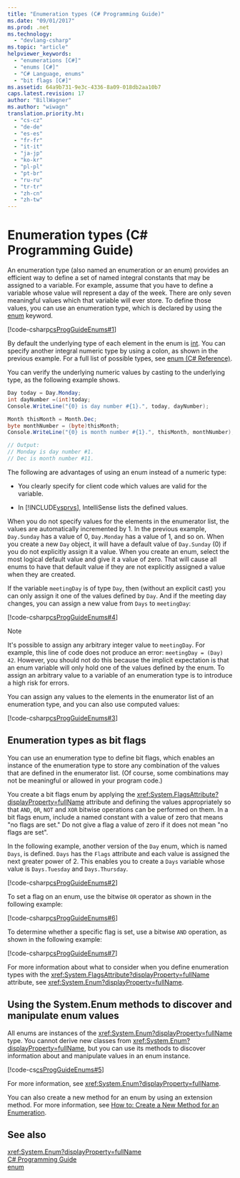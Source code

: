 ```yaml
---
title: "Enumeration types (C# Programming Guide)"
ms.date: "09/01/2017"
ms.prod: .net
ms.technology: 
  - "devlang-csharp"
ms.topic: "article"
helpviewer_keywords: 
  - "enumerations [C#]"
  - "enums [C#]"
  - "C# Language, enums"
  - "bit flags [C#]"
ms.assetid: 64a9b731-9e3c-4336-8a09-018db2aa10b7
caps.latest.revision: 17
author: "BillWagner"
ms.author: "wiwagn"
translation.priority.ht: 
  - "cs-cz"
  - "de-de"
  - "es-es"
  - "fr-fr"
  - "it-it"
  - "ja-jp"
  - "ko-kr"
  - "pl-pl"
  - "pt-br"
  - "ru-ru"
  - "tr-tr"
  - "zh-cn"
  - "zh-tw"
---
```

# Enumeration types (C# Programming Guide)

An enumeration type (also named an enumeration or an enum) provides an efficient way to define a set of named integral constants that may be assigned to a variable. For example, assume that you have to define a variable whose value will represent a day of the week. There are only seven meaningful values which that variable will ever store. To define those values, you can use an enumeration type, which is declared by using the [enum](../../csharp/language-reference/keywords/enum.md) keyword.

[!code-csharp[csProgGuideEnums#1](../../samples/snippets/csharp/VS_Snippets_VBCSharp/csProgGuideEnums/CS/Enums.cs#1)]

By default the underlying type of each element in the enum is [int](../../csharp/language-reference/keywords/int.md). You can specify another integral numeric type by using a colon, as shown in the previous example. For a full list of possible types, see [enum (C# Reference)](../../csharp/language-reference/keywords/enum.md).

You can verify the underlying numeric values by casting  to the underlying type, as the following example shows.

```csharp
Day today = Day.Monday;
int dayNumber =(int)today;
Console.WriteLine("{0} is day number #{1}.", today, dayNumber);

Month thisMonth = Month.Dec;
byte monthNumber = (byte)thisMonth;
Console.WriteLine("{0} is month number #{1}.", thisMonth, monthNumber);

// Output:
// Monday is day number #1.
// Dec is month number #11.
```

 The following are advantages of using an enum instead of a numeric type:

- You clearly specify for client code which values are valid for the variable.

- In [!INCLUDE[vsprvs](~/includes/vsprvs-md.md)], IntelliSense lists the defined values.

 When you do not specify values for the elements in the enumerator list, the values are automatically incremented by 1. In the previous example, `Day.Sunday` has a value of 0, `Day.Monday` has a value of 1, and so on. When you create a new `Day` object, it will have a default value of `Day.Sunday` (0) if you do not explicitly assign it a value. When you create an enum, select the most logical default value and give it a value of zero. That will cause all enums to have that default value if they are not explicitly assigned a value when they are created.

 If the variable `meetingDay` is of type `Day`, then (without an explicit cast) you can only assign it one of the values defined by `Day`. And if the meeting day changes, you can assign a new value from `Days` to `meetingDay`:

[!code-csharp[csProgGuideEnums#4](../../samples/snippets/csharp/VS_Snippets_VBCSharp/csProgGuideEnums/CS/Enums.cs#4)]

> [!NOTE]
> It's possible to assign any arbitrary integer value to `meetingDay`. For example, this line of code does not produce an error: `meetingDay = (Day) 42`. However, you should not do this because the implicit expectation is that an enum variable will only hold one of the values defined by the enum. To assign an arbitrary value to a variable of an enumeration type is to introduce a high risk for errors.

 You can assign any values to the elements in the enumerator list of an enumeration type, and you can also use computed values:

[!code-csharp[csProgGuideEnums#3](../../samples/snippets/csharp/VS_Snippets_VBCSharp/csProgGuideEnums/CS/Enums.cs#3)]

## Enumeration types as bit flags

 You can use an enumeration type to define bit flags, which enables an instance of the enumeration type to store any combination of the values that are defined in the enumerator list. (Of course, some combinations may not be meaningful or allowed in your program code.)

 You create a bit flags enum by applying the <xref:System.FlagsAttribute?displayProperty=fullName> attribute and defining the values appropriately so that `AND`, `OR`, `NOT` and `XOR` bitwise operations can be performed on them. In a bit flags enum, include a named constant with a value of zero that means "no flags are set." Do not give a flag a value of zero if it does not mean "no flags are set".

 In the following example, another version of the `Day` enum, which is named `Days`, is defined. `Days` has the `Flags` attribute and each value is assigned the next greater power of 2. This enables you to create a `Days` variable whose value is `Days.Tuesday` and `Days.Thursday`.

 [!code-csharp[csProgGuideEnums#2](../../samples/snippets/csharp/VS_Snippets_VBCSharp/csProgGuideEnums/CS/Enums.cs#2)]

 To set a flag on an enum, use the bitwise `OR` operator as shown in the following example:

 [!code-csharp[csProgGuideEnums#6](../../samples/snippets/csharp/VS_Snippets_VBCSharp/csProgGuideEnums/CS/Enums.cs#6)]

 To determine whether a specific flag is set, use a bitwise `AND` operation, as shown in the following example:

 [!code-csharp[csProgGuideEnums#7](../../samples/snippets/csharp/VS_Snippets_VBCSharp/csProgGuideEnums/CS/Enums.cs#7)]

 For more information about what to consider when you define enumeration types with the <xref:System.FlagsAttribute?displayProperty=fullName> attribute, see <xref:System.Enum?displayProperty=fullName>.

## Using the System.Enum methods to discover and manipulate enum values

 All enums are instances of the <xref:System.Enum?displayProperty=fullName> type. You cannot derive new classes from <xref:System.Enum?displayProperty=fullName>, but you can use its methods to discover information about and manipulate values in an enum instance.

 [!code-cs[csProgGuideEnums#5](../../csharp/programming-guide/codesnippet/CSharp/enumeration-types_7.cs)]

 For more information, see <xref:System.Enum?displayProperty=fullName>.

 You can also create a new method for an enum by using an extension method. For more information, see [How to: Create a New Method for an Enumeration](../../csharp/programming-guide/classes-and-structs/how-to-create-a-new-method-for-an-enumeration.md).

## See also
 <xref:System.Enum?displayProperty=fullName>   
 [C# Programming Guide](../../csharp/programming-guide/index.md)   
 [enum](../../csharp/language-reference/keywords/enum.md)
